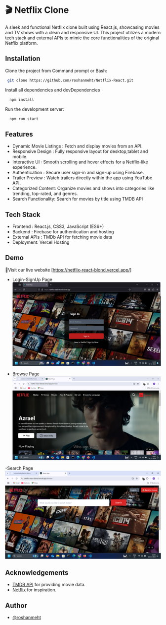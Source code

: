 
#  🎬 Netflix Clone

A sleek and functional Netflix clone built using React.js, showcasing movies and TV shows with a clean and responsive UI. This project utilizes a modern tech stack and external APIs to mimic the core functionalities of the original Netflix platform.


## Installation

Clone the project from Command prompt or Bash:

```bash
 git clone https://github.com/roshanmeht/Netflix-React.git
```
Install all dependencies and devDependencies
```bash
  npm install
```
Run the development server:
```bash
  npm run start
```
    
## Features

- Dynamic Movie Listings : Fetch and display movies from an API.
- Responsive Design : Fully responsive layout for desktop,tablet and mobile.
- Interactive UI : Smooth scrolling and hover effects for a Netflix-like experience.
- Authentication : Secure user sign-in and sign-up using Firebase.
- Trailer Preview : Watch trailers directly within the app using YouTube API.
- Categorized Content: Organize movies and shows into categories like trending, top-rated, and genres.
- Search Functionality: Search for movies by title using TMDB API



## Tech Stack

- Frontend : React.js, CSS3, JavaScript (ES6+)
- Backend : Firebase for authentication and hosting
- External APIs : TMDb API for fetching movie data
- Deployment: Vercel Hosting

## Demo

👋Visit our live website [https://netflix-react-blond.vercel.app/]

- Login-SignUp Page
![Login-Signup Page](https://github.com/roshanmeht/Netflix-React/blob/main/Screenshot%20(7).png?raw=true)

- Browse Page
![Browse Page](https://raw.githubusercontent.com/roshanmeht/Netflix-React/a2dfb39a22d663b8d48f7293594c2948c210fae3/Screenshot%20(14).png)

-Search Page
![Search Page](https://raw.githubusercontent.com/roshanmeht/Netflix-React/fb4c214a6f9fb811a483376563a74ebeeb745584/Screenshot%20(16).png)



## Acknowledgements

 - [TMDB API](https://www.themoviedb.org/) for providing movie data.
 - [Netflix](https://www.netflix.com/browse) for inspiration.




## Author

- [@roshanmeht](https://github.com/roshanmeht)


